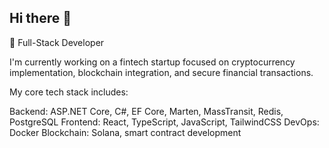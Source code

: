 ## Hi there 👋

🚀 Full-Stack Developer

I'm currently working on a fintech startup focused on cryptocurrency implementation, blockchain integration, and secure financial transactions.

My core tech stack includes:

  Backend: ASP.NET Core, C#, EF Core, Marten, MassTransit, Redis, PostgreSQL
  Frontend: React, TypeScript, JavaScript, TailwindCSS
  DevOps: Docker
  Blockchain: Solana, smart contract development
